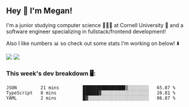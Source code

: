 ## Hey 👋 I'm Megan! 
I'm a junior studying computer science 👩🏻‍💻 at Cornell University 🐻 and a software engineer specializing in fullstack/frontend development!

Also I like numbers 📊 so check out some stats I'm working on below! ⬇️

<img src="https://github-readme-stats.meganyin13.vercel.app/api?username=meganyin13&show_icons=true&hide=stars&count_private=true" />

<img src="https://github-readme-stats.meganyin13.vercel.app/api/top-langs/?username=meganyin13&layout=compact&hide=Jupyter%20Notebook" />

### This week's dev breakdown 🖥:
<!--START_SECTION:waka-->
```text
JSON         21 mins         ████████████████▒░░░░░░░░   65.87 % 
TypeScript   8 mins          ██████▓░░░░░░░░░░░░░░░░░░   26.81 % 
YAML         2 mins          █▓░░░░░░░░░░░░░░░░░░░░░░░   06.87 % 
```
<!--END_SECTION:waka-->
